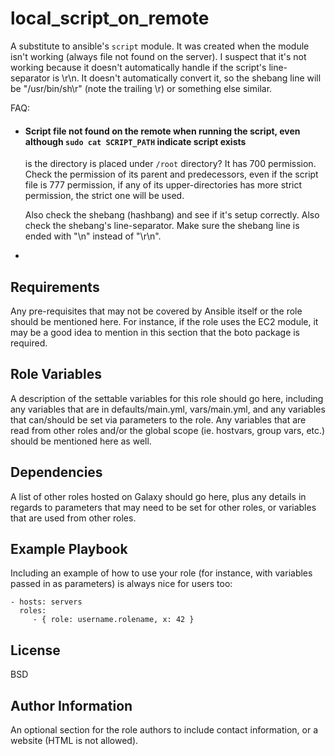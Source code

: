 local_script_on_remote
=========

A substitute to ansible's `script` module. It was created when the module 
isn't working (always file not found on the server). I suspect that it's not working
because it doesn't automatically handle if the script's line-separator is \r\n. It doesn't automatically convert it,
so the shebang line will be "/usr/bin/sh\r" (note the trailing \r) or something else similar.

FAQ:
- #### Script file not found on the remote when running the script, even although `sudo cat SCRIPT_PATH` indicate script exists 
  is the directory is placed under `/root` directory? It has 700 permission.
  Check the permission of its parent and predecessors,
  even if the script file is 777 permission, if any of its upper-directories has more strict permission,
  the strict one will be used.

  Also check the shebang (hashbang) and see if it's setup correctly. Also check the shebang's line-separator. Make sure
  the shebang line is ended with "\n" instead of "\r\n".
- 



Requirements
------------

Any pre-requisites that may not be covered by Ansible itself or the role should be mentioned here. For instance, if the role uses the EC2 module, it may be a good idea to mention in this section that the boto package is required.

Role Variables
--------------

A description of the settable variables for this role should go here, including any variables that are in defaults/main.yml, vars/main.yml, and any variables that can/should be set via parameters to the role. Any variables that are read from other roles and/or the global scope (ie. hostvars, group vars, etc.) should be mentioned here as well.

Dependencies
------------

A list of other roles hosted on Galaxy should go here, plus any details in regards to parameters that may need to be set for other roles, or variables that are used from other roles.

Example Playbook
----------------

Including an example of how to use your role (for instance, with variables passed in as parameters) is always nice for users too:

    - hosts: servers
      roles:
         - { role: username.rolename, x: 42 }

License
-------

BSD

Author Information
------------------

An optional section for the role authors to include contact information, or a website (HTML is not allowed).
